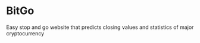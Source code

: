 # BitGo 
 Easy stop and go website that predicts closing values and statistics of major cryptocurrency
